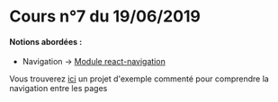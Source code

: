 # Cours n°7 du 19/06/2019

#### Notions abordées :
- Navigation -> [Module react-navigation](https://reactnavigation.org/docs/en/getting-started.html)

Vous trouverez [ici](./exemple) un projet d'exemple commenté pour comprendre la navigation entre les pages